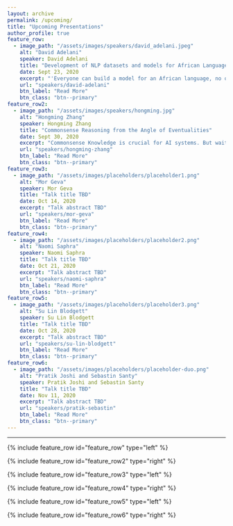 ```yaml
---
layout: archive
permalink: /upcoming/
title: "Upcoming Presentations"
author_profile: true
feature_row:
  - image_path: "/assets/images/speakers/david_adelani.jpeg"
    alt: "David Adelani"
    speaker: David Adelani
    title: "Development of NLP datasets and models for African Languages"
    date: Sept 23, 2020
    excerpt: "'Everyone can build a model for an African language, no one can evaluate it like Masakhane can!' -- Jade Abbott"
    url: "speakers/david-adelani"
    btn_label: "Read More"
    btn_class: "btn--primary"
feature_row2:
  - image_path: "/assets/images/speakers/hongming.jpg"
    alt: "Hongming Zhang"
    speaker: Hongming Zhang
    title: "Commonsense Reasoning from the Angle of Eventualities"
    date: Sept 30, 2020
    excerpt: "Commonsense Knowledge is crucial for AI systems. But wait, what is commonsense exactly?"
    url: "speakers/hongming-zhang"
    btn_label: "Read More"
    btn_class: "btn--primary"
feature_row3:
  - image_path: "/assets/images/placeholders/placeholder1.png"
    alt: "Mor Geva"
    speaker: Mor Geva
    title: "Talk title TBD"
    date: Oct 14, 2020
    excerpt: "Talk abstract TBD"
    url: "speakers/mor-geva"
    btn_label: "Read More"
    btn_class: "btn--primary"
feature_row4:
  - image_path: "/assets/images/placeholders/placeholder2.png"
    alt: "Naomi Saphra"
    speaker: Naomi Saphra
    title: "Talk title TBD"
    date: Oct 21, 2020
    excerpt: "Talk abstract TBD"
    url: "speakers/naomi-saphra"
    btn_label: "Read More"
    btn_class: "btn--primary"
feature_row5:
  - image_path: "/assets/images/placeholders/placeholder3.png"
    alt: "Su Lin Blodgett"
    speaker: Su Lin Blodgett
    title: "Talk title TBD"
    date: Oct 28, 2020
    excerpt: "Talk abstract TBD"
    url: "speakers/su-lin-blodgett"
    btn_label: "Read More"
    btn_class: "btn--primary"
feature_row6:
  - image_path: "/assets/images/placeholders/placeholder-duo.png"
    alt: "Pratik Joshi and Sebastin Santy"
    speaker: Pratik Joshi and Sebastin Santy
    title: "Talk title TBD"
    date: Nov 11, 2020
    excerpt: "Talk abstract TBD"
    url: "speakers/pratik-sebastin"
    btn_label: "Read More"
    btn_class: "btn--primary"
---
```


<hr>

{% include feature_row id="feature_row" type="left" %}

{% include feature_row id="feature_row2" type="right" %}

{% include feature_row id="feature_row3" type="left" %}

{% include feature_row id="feature_row4" type="right" %}

{% include feature_row id="feature_row5" type="left" %}

{% include feature_row id="feature_row6" type="right" %}
